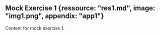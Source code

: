 ## Mock Exercise 1 {ressource: "res1.md", image: "img1.png", appendix: "app1"}
Content for mock exercise 1.